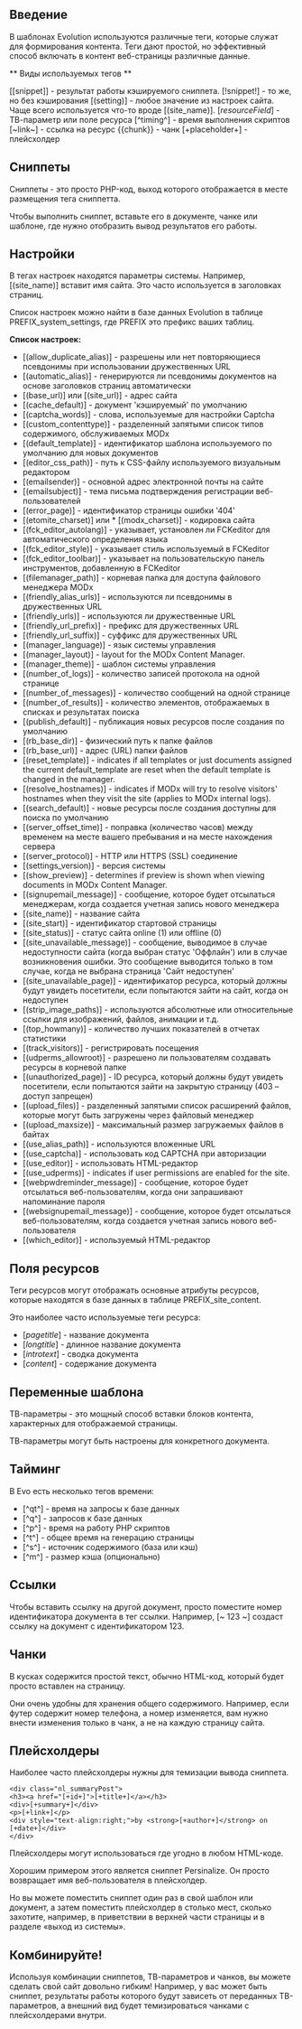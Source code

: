 ## Введение ##
В шаблонах Evolution используются различные теги, которые служат для формирования контента. Теги дают простой, но эффективный способ включать в контент веб-страницы различные данные.

** Виды используемых тегов **

[[snippet]]	- результат работы кэшируемого сниппета.
[!snippet!]	- то же, но без кэширования
[(setting)] - любое значение из настроек сайта. Чаще всего используется что-то вроде [(site_name)].
[*resourceField*] - ТВ-параметр или поле ресурса
[^timing^]	- время выполнения скриптов
[~link~] - ссылка на ресурс
{{chunk}} - чанк
[+placeholder+]	- плейсхолдер


## Сниппеты ##

Сниппеты - это просто PHP-код, выход которого отображается в месте размещения тега сниппетта. 

Чтобы выполнить сниппет, вставьте его в документе, чанке или шаблоне, где нужно отобразить вывод результатов его работы.


## Настройки ##

В тегах настроек находятся параметры системы. Например, [(site_name)] вставит имя сайта. Это часто используется в заголовках страниц.

Список настроек можно найти в базе данных Evolution в таблице PREFIX_system_settings, где PREFIX это префикс ваших таблиц.

**Список настроек:**

* [(allow_duplicate_alias)] - разрешены или нет повторяющиеся псевдонимы при использовании дружественных URL
* [(automatic_alias)] - генерируются ли псевдонимы документов на основе заголовков страниц автоматически
* [(base_url)] или [(site_url)] - адрес сайта
* [(cache_default)] - документ 'кэшируемый' по умолчанию
* [(captcha_words)] - слова, используемые для настройки Captcha
* [(custom_contenttype)] - разделенный запятыми список типов содержимого, обслуживаемых MODx
* [(default_template)] - идентификатор шаблона используемого по умолчанию для новых документов
* [(editor_css_path)] - путь к CSS-файлу используемого визуальным редактором
* [(emailsender)] - основной адрес электронной почты на сайте
* [(emailsubject)] - тема письма подтверждения регистрации веб-пользователей
* [(error_page)] - идентификатор страницы ошибки '404'
* [(etomite_charset)] или * [(modx_charset)] - кодировка сайта
* [(fck_editor_autolang)] - указывает, установлен ли FCKeditor для автоматического определения языка
* [(fck_editor_style)] - указывает стиль используемый в FCKeditor
* [(fck_editor_toolbar)] - указывает на пользовательскую панель инструментов, добавленную в FCKeditor
* [(filemanager_path)] - корневая папка для доступа файлового менеджера MODx
* [(friendly_alias_urls)] - используются ли псевдонимы в дружественных URL
* [(friendly_urls)] - используются ли дружественные URL
* [(friendly_url_prefix)] - префикс для дружественных URL
* [(friendly_url_suffix)] - суффикс для дружественных URL
* [(manager_language)] - язык системы управления
* [(manager_layout)] - layout for the MODx Content Manager.
* [(manager_theme)] - шаблон системы управления
* [(number_of_logs)] - количество записей протокола на одной странице
* [(number_of_messages)] - количество сообщений на одной странице
* [(number_of_results)] - количество элементов, отображаемых в списках и результатах поиска
* [(publish_default)] - публикация новых ресурсов после создания по умолчанию
* [(rb_base_dir)] - физический путь к папке файлов
* [(rb_base_url)] - адрес (URL) папки файлов
* [(reset_template)] - indicates if all templates or just documents assigned the current default_template are reset when the default template is changed in the manager.
* [(resolve_hostnames)] - indicates if MODx will try to resolve visitors' hostnames when they visit the site (applies to MODx internal logs).
* [(search_default)] - новые ресурсы после создания доступны для поиска по умолчанию
* [(server_offset_time)] - поправка (количество часов) между временем на месте вашего пребывания и на месте нахождения сервера
* [(server_protocol)] - HTTP или HTTPS (SSL) соединение
* [(settings_version)] - версия системы
* [(show_preview)] - determines if preview is shown when viewing documents in MODx Content Manager.
* [(signupemail_message)] - сообщение, которое будет отсылаться менеджерам, когда создается учетная запись нового менеджера
* [(site_name)] - название сайта
* [(site_start)] - идентификатор стартовой страницы
* [(site_status)] - статус сайта online (1) или offline (0)
* [(site_unavailable_message)] - сообщение, выводимое в случае недоступности сайта (когда выбран статус 'Оффлайн') или в случае возникновения ошибки. Это сообщение выводится только в том случае, когда не выбрана страница 'Сайт недоступен'
* [(site_unavailable_page)] - идентификатор ресурса, который должны будут увидеть посетители, если попытаются зайти на сайт, когда он недоступен
* [(strip_image_paths)] - используются абсолютные или относительные ссылки для изображений, файлов, анимации и т.д.
* [(top_howmany)] - количество лучших показателей в отчетах статистики
* [(track_visitors)] - регистрировать посещения
* [(udperms_allowroot)] - разрешено ли пользователям создавать ресурсы в корневой папке
* [(unauthorized_page)] - ID ресурса, который должны будут увидеть посетители, если попытаются зайти на закрытую страницу (403 – доступ запрещен)
* [(upload_files)] -   разделенный запятыми список расширений файлов, которые могут быть загружены через файловый менеджер
* [(upload_maxsize)] - максимальный размер загружаемых файлов в байтах
* [(use_alias_path)] - используются вложенные URL
* [(use_captcha)] - использовать код CAPTCHA при авторизации
* [(use_editor)] - использовать HTML-редактор
* [(use_udperms)] - indicates if user permissions are enabled for the site.
* [(webpwdreminder_message)] - сообщение, которое будет отсылаться веб-пользователям, когда они запрашивают напоминание пароля
* [(websignupemail_message)] - сообщение, которое будет отсылаться веб-пользователям, когда создается учетная запись нового веб-пользователя
* [(which_editor)] - используемый HTML-редактор

## Поля ресурсов ##

Теги ресурсов могут отображать основные атрибуты ресурсов, которые находятся в базе данных  в таблице PREFIX_site_content.

Это наиболее часто используемые теги ресурса:

* [*pagetitle*] - название документа
* [*longtitle*] - длинное название документа
* [*introtext*] - сводка документа
* [*content*] - содержание документа


## Переменные шаблона ##
ТВ-параметры - это мощный способ вставки блоков контента, характерных для отображаемой страницы.

ТВ-параметры могут быть настроены для конкретного документа.

## Тайминг ##
В Evo есть несколько тегов времени:

* [^qt^] - время на запросы к базе данных
* [^q^] - запросов к базе данных
* [^p^] - время на работу PHP скриптов
* [^t^] - общее время на генерацию страницы
* [^s^] - источник содержимого (база или кэш)
* [^m^] - размер кэша (опционально)

## Ссылки ##

Чтобы вставить ссылку на другой документ, просто поместите номер идентификатора документа в тег ссылки. Например, [~ 123 ~] создаст ссылку на документ с идентификатором 123.

## Чанки ##
В кусках содержится простой текст, обычно HTML-код, который будет просто вставлен на страницу.

Они очень удобны для хранения общего содержимого. Например, если футер содержит номер телефона, а номер изменяется, вам нужно внести изменения только в чанк, а не на каждую страницу сайта.


## Плейсхолдеры ##

Наиболее часто плейсхолдеры нужны для темизации вывода сниппета.

```
<div class="nl_summaryPost">
<h3><a href="[+id+]">[+title+]</a></h3>
<div>[+summary+]</div>
<p>[+link+]</p>
<div style="text-align:right;">by <strong>[+author+]</strong> on [+date+]</div>
</div>
```

Плейсхолдеры могут использоваться где угодно в любом HTML-коде.

Хорошим примером этого является сниппет Persinalize. Он просто возвращает имя веб-пользователя в плейсхолдер.

Но вы можете поместить сниппет один раз в свой шаблон или документ, а затем поместить плейсхолдер в столько мест, сколько захотите, например, в приветствии в верхней части страницы и в разделе «выход из системы».

## Комбинируйте! ##

Используя комбинации сниппетов, ТВ-параметров и чанков, вы можете сделать свой сайт довольно гибким! Например, у вас может быть сниппет, результаты работы которого будут зависеть от переданных ТВ-параметров, а внешний вид будет темизироваться чанками с плейсхолдерами внутри.
